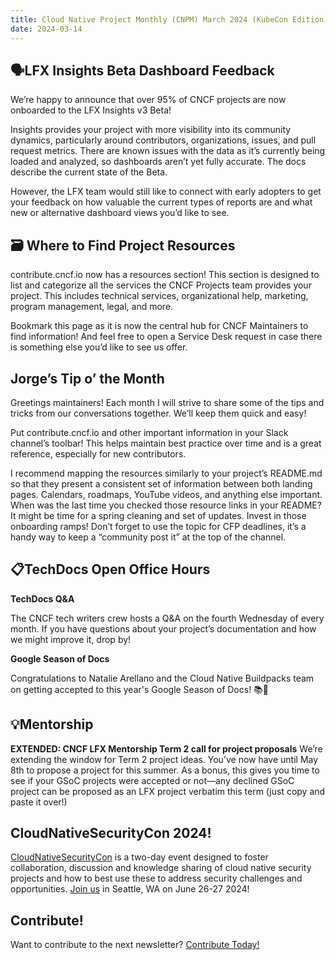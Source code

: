 ```yaml
---
title: Cloud Native Project Monthly (CNPM) March 2024 (KubeCon Edition)
date: 2024-03-14
---
```


## 🗣️LFX Insights Beta Dashboard Feedback

We’re happy to announce that over 95% of CNCF projects are now onboarded to the LFX Insights v3 Beta! 

Insights provides your project with more visibility into its community dynamics, particularly around contributors, organizations, issues, and pull request metrics. There are known issues with the data as it’s currently being loaded and analyzed, so dashboards aren’t yet fully accurate. The docs describe the current state of the Beta.


However, the LFX team would still like to connect with early adopters to get your feedback on how valuable the current types of reports are and what new or alternative dashboard views you’d like to see.

## 🗃️ Where to Find Project Resources

contribute.cncf.io now has a resources section! This section is designed to list and categorize all the services the CNCF Projects team provides your project. This includes technical services, organizational help, marketing, program management, legal, and more.

Bookmark this page as it is now the central hub for CNCF Maintainers to find information! And feel free to open a Service Desk request in case there is something else you’d like to see us offer.

## Jorge’s Tip o’ the Month

Greetings maintainers! Each month I will strive to share some of the tips and tricks from our conversations together. We’ll keep them quick and easy!

Put contribute.cncf.io and other important information in your Slack channel’s toolbar! This helps maintain best practice over time and is a great reference, especially for new contributors. 

I recommend mapping the resources similarly to your project’s README.md so that they present a consistent set of information between both landing pages. Calendars, roadmaps, YouTube videos, and anything else important. When was the last time you checked those resource links in your README? It might be time for a spring cleaning and set of updates. Invest in those onboarding ramps! Don’t forget to use the topic for CFP deadlines, it’s a handy way to keep a “community post it” at the top of the channel. 

## 📋TechDocs Open Office Hours

**TechDocs Q&A**

The CNCF tech writers crew hosts a Q&A on the fourth Wednesday of every month. If you have questions about your project’s documentation and how we might improve it, drop by!

**Google Season of Docs**

Congratulations to Natalie Arellano and the Cloud Native Buildpacks team on getting accepted to this year's Google Season of Docs! 📚🎉

## 💡Mentorship

**EXTENDED: CNCF LFX Mentorship Term 2 call for project proposals**
We’re extending the window for Term 2 project ideas. You’ve now have until May 8th to propose a project for this summer. As a bonus, this gives you time to see if your GSoC projects were accepted or not—any declined GSoC project can be proposed as an LFX project verbatim this term (just copy and paste it over!)

## CloudNativeSecurityCon 2024!
[CloudNativeSecurityCon](https://events.linuxfoundation.org/cloudnativesecuritycon-north-america/) is a two-day event designed to foster collaboration, discussion and knowledge sharing of cloud native security projects and how to best use these to address security challenges and opportunities. [Join us](https://events.linuxfoundation.org/cloudnativesecuritycon-north-america/) in Seattle, WA on June 26-27 2024! 


## Contribute!
Want to contribute to the next newsletter? 
[Contribute Today!](projects@cncf.io)